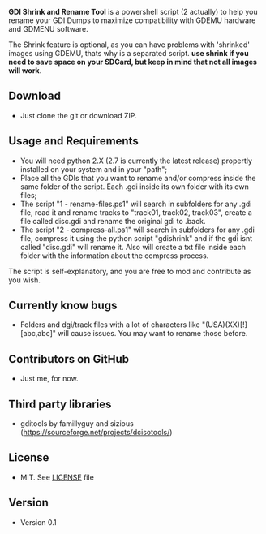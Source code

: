**GDI Shrink and Rename Tool** is a powershell script (2 actually) to help you rename your GDI Dumps to maximize compatibility with GDEMU hardware and GDMENU software.

The Shrink feature is optional, as you can have problems with 'shrinked' images using GDEMU, thats why is a separated script.
**use shrink if you need to save space on your SDCard, but keep in mind that not all images will work**.


## Download
* Just clone the git or download ZIP.

## Usage and Requirements
* You will need python 2.X (2.7 is currently the latest release) propertly installed on your system and in your "path";
* Place all the GDIs that you want to rename and/or compress inside the same folder of the script. Each .gdi inside its own folder with its own files;
* The script "1 - rename-files.ps1" will search in subfolders for any .gdi file, read it and rename tracks to "track01, track02, track03", create a file called disc.gdi and rename the original gdi to .back.
* The script "2 - compress-all.ps1" will search in subfolders for any .gdi file, compress it using the python script "gdishrink" and if the gdi isnt called "disc.gdi" will rename it. Also will create a txt file inside each folder with the information about the compress process.

The script is self-explanatory, and you are free to mod and contribute as you wish.

## Currently know bugs
* Folders and dgi/track files with a lot of characters like "(USA)(XX)[!][abc,abc]" will cause issues. You may want to rename those before.

## Contributors on GitHub
* Just me, for now.

## Third party libraries
* gditools by famillyguy and sizious (https://sourceforge.net/projects/dcisotools/)

## License 
* MIT. See [LICENSE](https://github.com/joseclaudioazevedo/GDIShrinkAndRename/blob/master/LICENSE) file

## Version 
* Version 0.1
